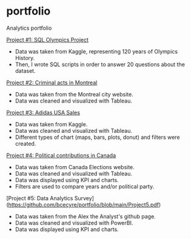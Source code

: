 # portfolio
Analytics portfolio

[Project #1: SQL Olympics Project](https://github.com/bcecyre/portfolio/blob/main/Project1%20(SQL))
* Data was taken from Kaggle, representing 120 years of Olympics History.
* Then, I wrote SQL scripts in order to answer 20 questions about the dataset. 

[Project #2: Criminal acts in Montreal](https://public.tableau.com/views/ActescriminelsMontral/Dashboard1?:language=fr-FR&:display_count=n&:origin=viz_share_link)
* Data was taken from the Montreal city website.
* Data was cleaned and visualized with Tableau.

[Project #3: Adidas USA Sales](https://public.tableau.com/views/AdidasUSASales_16951189250690/Dashboard1?:language=fr-FR&publish=yes&:display_count=n&:origin=viz_share_link)
* Data was taken from Kaggle.
* Data was cleaned and visualized with Tableau.
* Different types of chart (maps, bars, plots, donut) and filters were created.

 [Project #4: Political contributions in Canada](https://public.tableau.com/views/DonspolitiquesCanada/Dashboard1?:language=fr-FR&:display_count=n&:origin=viz_share_link)
* Data was taken from Canada Elections website.
* Data was cleaned and visualized with Tableau.
* Data was displayed using KPI and charts.
* Filters are used to compare years and/or political party.

 [Project #5: Data Analytics Survey] (https://github.com/bcecyre/portfolio/blob/main/Project5.pdf)
* Data was taken from the Alex the Analyst's github page.
* Data was cleaned and visualized with PowerBI.
* Data was displayed using KPI and charts.
